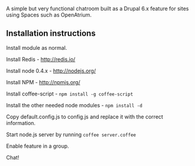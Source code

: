 A simple but very functional chatroom built as a Drupal 6.x feature for
sites using Spaces such as OpenAtrium.

## Installation instructions

Install module as normal.

Install Redis - http://redis.io/

Install node 0.4.x - http://nodejs.org/

Install NPM - http://npmjs.org/

Install coffee-script - ```npm install -g coffee-script```

Install the other needed node modules - ```npm install -d```

Copy default.config.js to config.js and replace it with the correct
information.

Start node.js server by running ```coffee server.coffee```

Enable feature in a group.

Chat!
